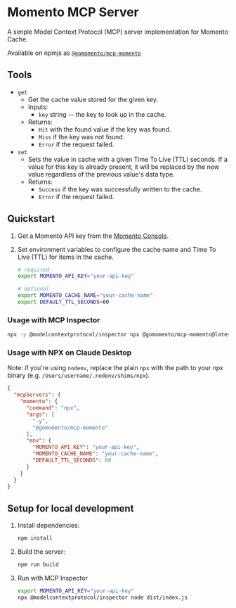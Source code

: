 # Momento MCP Server

A simple Model Context Protocol (MCP) server implementation for Momento Cache.

Available on npmjs as [`@gomomento/mcp-momento`](https://www.npmjs.com/package/@gomomento/mcp-momento)

## Tools

- `get`
  - Get the cache value stored for the given key. 
  - Inputs:
    - `key` string -- the key to look up in the cache.
  - Returns: 
    - `Hit` with the found value if the key was found.
    - `Miss` if the key was not found.
    - `Error` if the request failed.
- `set`
  - Sets the value in cache with a given Time To Live (TTL) seconds. If a value for this key is already present, it will be replaced by the new value regardless of the previous value's data type. 
  - Returns: 
    - `Success` if the key was successfully written to the cache.
    - `Error` if the request failed.

## Quickstart

1. Get a Momento API key from the [Momento Console](https://console.gomomento.com/).

2. Set environment variables to configure the cache name and Time To Live (TTL) for items in the cache.
    ```bash
    # required
    export MOMENTO_API_KEY="your-api-key"

    # optional
    export MOMENTO_CACHE_NAME="your-cache-name"
    export DEFAULT_TTL_SECONDS=60
    ```

### Usage with MCP Inspector

```bash
npx -y @modelcontextprotocol/inspector npx @gomomento/mcp-momento@latest
```

### Usage with NPX on Claude Desktop

Note: if you're using `nodenv`, replace the plain `npx` with the path to your npx binary (e.g. `/Users/username/.nodenv/shims/npx`).

```json
{
  "mcpServers": {
    "momento": {
      "command": "npx",
      "args": [
        "-y",
        "@gomomento/mcp-momento"
      ],
      "env": {
        "MOMENTO_API_KEY": "your-api-key",
        "MOMENTO_CACHE_NAME": "your-cache-name",
        "DEFAULT_TTL_SECONDS": 60
      }
    }
  }
}
```

## Setup for local development

1. Install dependencies:
    ```bash
    npm install
    ```

2. Build the server:
    ```bash
    npm run build
    ```

3. Run with MCP Inspector
    ```bash
    export MOMENTO_API_KEY="your-api-key"
    npx @modelcontextprotocol/inspector node dist/index.js
    ```